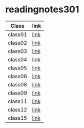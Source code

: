 # readingnotes301

| Class   | link                                                                               |
| ------- | ------------------                                                                 |
| class01 | [link](https://mohammed1994mosleh.github.io/reading-notes4/class01)               |
| class02 | [link](https://mohammed1994mosleh.github.io/reading-notes4/class02)               |
| class03 | [link](https://mohammed1994mosleh.github.io/reading-notes4/class03)               |
| class04 | [link](https://mohammed1994mosleh.github.io/reading-notes4/class04)               |
| class05 | [link](https://mohammed1994mosleh.github.io/reading-notes4/class05)               |
| class06 | [link](https://mohammed1994mosleh.github.io/reading-notes4/class06)               |
| class08 | [link](https://mohammed1994mosleh.github.io/reading-notes4/class08)               |
| class09 | [link](https://mohammed1994mosleh.github.io/reading-notes4/class09)               |
| class11 | [link](https://mohammed1994mosleh.github.io/reading-notes4/class11)               |
| class12 | [link](https://mohammed1994mosleh.github.io/reading-notes4/class12)               |
| class15 | [link](https://mohammed1994mosleh.github.io/reading-notes4/class15)               |